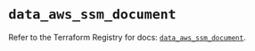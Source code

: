 # `data_aws_ssm_document`

Refer to the Terraform Registry for docs: [`data_aws_ssm_document`](https://registry.terraform.io/providers/hashicorp/aws/6.0.0/docs/data-sources/ssm_document).
